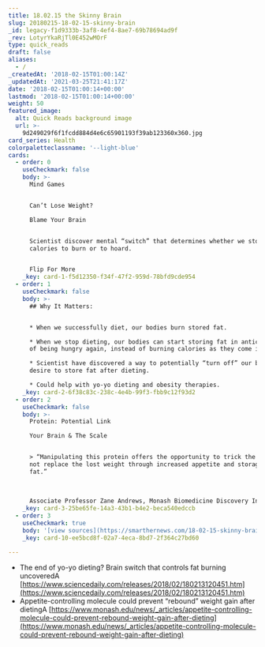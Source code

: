```yaml
---
title: 18.02.15 the Skinny Brain
slug: 20180215-18-02-15-skinny-brain
_id: legacy-f1d9333b-3af8-4ef4-8ae7-69b78694ad9f
_rev: LotyrYkaRjTl0E452wMOrF
type: quick_reads
draft: false
aliases:
  - /
_createdAt: '2018-02-15T01:00:14Z'
_updatedAt: '2021-03-25T21:41:17Z'
date: '2018-02-15T01:00:14+00:00'
lastmod: '2018-02-15T01:00:14+00:00'
weight: 50
featured_image:
  alt: Quick Reads background image
  url: >-
    9d249029f6f1fcdd884d4e6c65901193f39ab123360x360.jpg
card_series: Health
colorpaletteclassname: '--light-blue'
cards:
  - order: 0
    useCheckmark: false
    body: >-
      Mind Games


      Can’t Lose Weight?  

      Blame Your Brain


      Scientist discover mental “switch” that determines whether we store
      calories to burn or to hoard.


      Flip For More
    _key: card-1-f5d12350-f34f-47f2-959d-78bfd9cde954
  - order: 1
    useCheckmark: false
    body: >-
      ## Why It Matters:


      * When we successfully diet, our bodies burn stored fat.

      * When we stop dieting, our bodies can start storing fat in anticipation
      of being hungry again, instead of burning calories as they come in.

      * Scientist have discovered a way to potentially “turn off” our bodies’
      desire to store fat after dieting.

      * Could help with yo-yo dieting and obesity therapies.
    _key: card-2-6f38c83c-238c-4e4b-99f3-fbb9c12f93d2
  - order: 2
    useCheckmark: false
    body: >-
      Protein: Potential Link  

      Your Brain & The Scale


      > “Manipulating this protein offers the opportunity to trick the brain and
      not replace the lost weight through increased appetite and storage of
      fat.”  
        
        
        
      Associate Professor Zane Andrews, Monash Biomedicine Discovery Institute
    _key: card-3-25be65fe-14a3-43b1-b4e2-beca540edccb
  - order: 3
    useCheckmark: true
    body: '[view sources](https://smarthernews.com/18-02-15-skinny-brain/)'
    _key: card-10-ee5bcd8f-02a7-4eca-8bd7-2f364c27bd60

---
```

* The end of yo-yo dieting? Brain switch that controls fat burning uncoveredA [https://www.sciencedaily.com/releases/2018/02/180213120451.htm](https://www.sciencedaily.com/releases/2018/02/180213120451.htm)
* Appetite-controlling molecule could prevent “rebound” weight gain after dietingA [https://www.monash.edu/news/_articles/appetite-controlling-molecule-could-prevent-rebound-weight-gain-after-dieting](https://www.monash.edu/news/_articles/appetite-controlling-molecule-could-prevent-rebound-weight-gain-after-dieting)